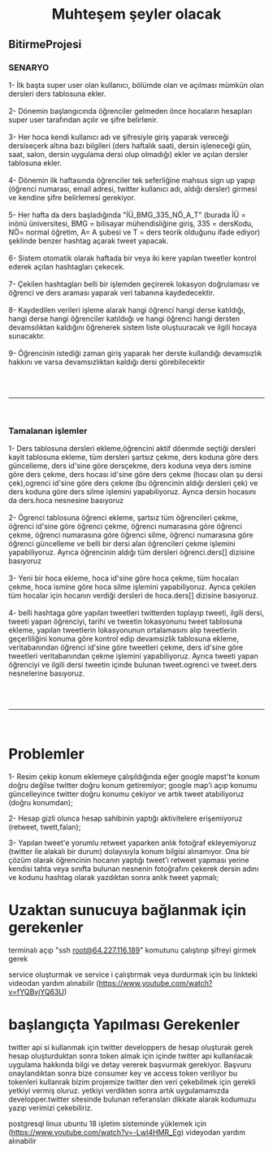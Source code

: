 <h1 align="center"> Muhteşem şeyler olacak </h1>
<h2> BitirmeProjesi </h2>

<h3> SENARYO </h3>
<p>
1- İlk başta super user olan kullanıcı, bölümde olan ve açılması mümkün olan dersleri ders tablosuna ekler.</br></br>
2- Dönemin başlangıcında öğrenciler gelmeden önce hocaların hesapları super user tarafından açılır ve şifre belirlenir. </br></br>
3- Her hoca kendi kullanıcı adı ve şifresiyle giriş yaparak vereceği dersiseçerk altına bazı bilgileri (ders haftalık saati, dersin işleneceği gün, saat, salon, dersin uygulama dersi olup olmadığı) ekler ve açılan dersler tablosuna ekler. </br></br>
4- Dönemin ilk haftasında öğrenciler tek seferliğine mahsus sign up yapıp (öğrenci numarası, email adresi, twitter kullanıcı adı, aldığı dersler) girmesi ve kendine şifre belirlemesi gerekiyor. </br></br>
5- Her hafta da ders başladığında "İÜ_BMG_335_NÖ_A_T" (burada İÜ = inönü üniversitesi, BMG = bilisayar mühendisliğine giriş, 335 = dersKodu, NÖ= normal öğretim, A= A şubesi ve T = ders teorik olduğunu ifade ediyor) şeklinde benzer hashtag açarak tweet yapacak. </br></br>
6- Sistem otomatik olarak haftada bir veya iki kere yapılan tweetler kontrol ederek açılan hashtagları çekecek. </br></br>
7- Çekilen hashtagları belli bir işlemden geçirerek lokasyon doğrulaması ve öğrenci ve ders araması yaparak veri tabanına kaydedecektir. </br></br>
8- Kaydedilen verileri işleme alarak hangi öğrenci hangi derse katıldığı, hangi derse hangi öğrenciler katıldıığı ve hangi öğrenci hangi dersten devamsılıktan kaldığını öğrenerek sistem liste oluştuuracak ve ilgili hocaya sunacaktır.</br></br>
9- Öğrencinin istediği zaman giriş yaparak her derste kullandığı devamsızlık hakkını ve varsa devamsızlıktan kaldığı dersi görebilecektir </br></br>
</p>
</br>
<hr>
</br>

<h3> Tamalanan işlemler </h3>
<p>
1- Ders tablosuna dersleri ekleme,öğrencini aktif döenmde seçtiği dersleri kayit tablosuna ekleme, tüm dersleri şartsız çekme, ders koduna göre ders güncelleme, ders id'sine göre dersçekme, ders koduna veya ders ismine göre ders çekme, ders hocası id'sine göre ders çekme (hocası olan şu dersi çek),ogrenci id'sine göre ders çekme (bu öğrencinin aldığı dersleri çek) ve ders koduna göre ders silme işlemini yapabiliyoruz. Ayrıca dersin hocasını da ders.hoca nesnesine basıyoruz</br></br>
2- Ögrenci tablosuna öğrenci ekleme, şartsız tüm öğrencileri çekme, öğrenci id'sine göre öğrenci çekme, öğrenci numarasına göre öğrenci çekme, öğrenci numarasına göre öğrenci silme, öğrenci numarasına göre öğrenci güncelleme ve belli bir dersi alan öğrencileri çekme işlemini yapabiliyoruz. Ayrıca öğrencinin aldığı tüm dersleri öğrenci.ders[] dizisine basıyoruz </br></br>
3- Yeni bir hoca ekleme, hoca id'sine göre hoca çekme, tüm hocaları çekme, hoca ismine göre hoca silme işlemini yapabiliyoruz. Ayrıca çekilen tüm hocalar için hocanın verdiği dersleri de hoca.ders[] dizisine basıyoruz. </br></br>
4- belli hashtaga göre yapılan tweetleri twitterden toplayıp tweeti, ilgili dersi, tweeti yapan öğrenciyi, tarihi ve tweetin lokasyonunu tweet tablosuna ekleme, yapılan tweetlerin lokasyonunun ortalamasını alıp tweetlerin geçerliliğini konuma göre kontrol edip devamsizlik tablosuna ekleme, veritabanından öğrenci id'sine göre tweetleri çekme, ders id'sine göre tweetleri veritabanından çekme işlemini yapabiliyoruz. Ayrıca tweeti yapan öğrenciyi ve ilgili dersi tweetin içinde bulunan tweet.ogrenci ve tweet.ders nesnelerine basıyoruz. </br></br>
</p>
</br>
<hr>
</br>

# Problemler

1- Resim çekip konum eklemeye çalışıldığında eğer google mapst'te konum doğru değilse twitter doğru konum getiremiyor; google map'i açıp konumu güncelleyince twitter doğru konumu çekiyor ve artık tweet atabiliyoruz (doğru konumdan);

2- Hesap gizli olunca hesap sahibinin yaptığı aktivitelere erişemiyoruz (retweet, twett,falan);

3- Yapılan tweet'e yorumlu retweet yaparken anlık fotoğraf ekleyemiyoruz (twitter ile alakalı bir durum) dolayısıyla konum bilgisi alınamıyor. Ona bir çözüm olarak öğrencinin hocanın yaptığı tweet'i retweet yapması yerine kendisi tahta veya sınıfta bulunan nesnenin fotoğrafını çekerek dersin adını ve kodunu hashtag olarak yazdıktan sonra anlık tweet yapmalı;





# Uzaktan sunucuya bağlanmak için gerekenler
terminalı açıp "ssh root@64.227.116.189" komutunu çalıştırıp şifreyi girmek gerek

service oluşturmak ve service i çalıştırmak veya durdurmak için bu linkteki videodan yardım alınabilir (https://www.youtube.com/watch?v=fYQBvjYQ63U)





# başlangıçta Yapılması Gerekenler
twitter api si kullanmak için twitter developpers de hesap oluşturak gerek
hesap oluşturduktan sonra token almak için içinde twitter api kullanılacak uygulama hakkında bilgi ve detay vererek başvurmak gerekiyor.
Başvuru onaylandıktan sonra bize consumer key ve access token veriliyor bu tokenleri kullanrak bizim projemize twitter den veri çekebilmek için gerekli yetkiyi vermiş oluruz.
yetkiyi verdikten sonra artık uygulamamızda developper.twitter sitesinde bulunan referansları dikkate alarak kodumuzu yazıp verimizi çekebiliriz.

postgresql linux ubuntu 18 işletim sisteminde yüklemek için (https://www.youtube.com/watch?v=-LwI4HMR_Eg) videyodan yardım alınabilir
